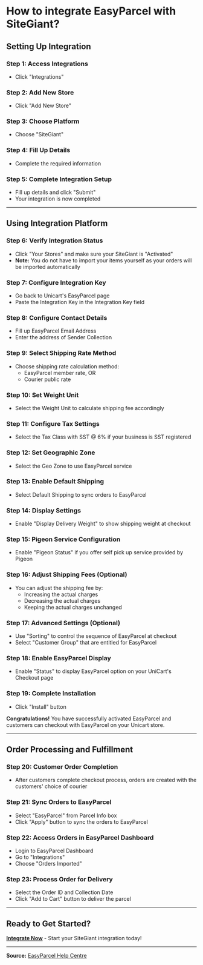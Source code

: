 # How to integrate EasyParcel with SiteGiant?

## Setting Up Integration

### Step 1: Access Integrations
- Click "Integrations"

### Step 2: Add New Store
- Click "Add New Store"

### Step 3: Choose Platform
- Choose "SiteGiant"

### Step 4: Fill Up Details
- Complete the required information

### Step 5: Complete Integration Setup
- Fill up details and click "Submit"
- Your integration is now completed

---

## Using Integration Platform

### Step 6: Verify Integration Status
- Click "Your Stores" and make sure your SiteGiant is "Activated"
- **Note:** You do not have to import your items yourself as your orders will be imported automatically

### Step 7: Configure Integration Key
- Go back to Unicart's EasyParcel page
- Paste the Integration Key in the Integration Key field

### Step 8: Configure Contact Details
- Fill up EasyParcel Email Address
- Enter the address of Sender Collection

### Step 9: Select Shipping Rate Method
- Choose shipping rate calculation method:
  - EasyParcel member rate, OR
  - Courier public rate

### Step 10: Set Weight Unit
- Select the Weight Unit to calculate shipping fee accordingly

### Step 11: Configure Tax Settings
- Select the Tax Class with SST @ 6% if your business is SST registered

### Step 12: Set Geographic Zone
- Select the Geo Zone to use EasyParcel service

### Step 13: Enable Default Shipping
- Select Default Shipping to sync orders to EasyParcel

### Step 14: Display Settings
- Enable "Display Delivery Weight" to show shipping weight at checkout

### Step 15: Pigeon Service Configuration
- Enable "Pigeon Status" if you offer self pick up service provided by Pigeon

### Step 16: Adjust Shipping Fees (Optional)
- You can adjust the shipping fee by:
  - Increasing the actual charges
  - Decreasing the actual charges
  - Keeping the actual charges unchanged

### Step 17: Advanced Settings (Optional)
- Use "Sorting" to control the sequence of EasyParcel at checkout
- Select "Customer Group" that are entitled for EasyParcel

### Step 18: Enable EasyParcel Display
- Enable "Status" to display EasyParcel option on your UniCart's Checkout page

### Step 19: Complete Installation
- Click "Install" button

**Congratulations!** You have successfully activated EasyParcel and customers can checkout with EasyParcel on your Unicart store.

---

## Order Processing and Fulfillment

### Step 20: Customer Order Completion
- After customers complete checkout process, orders are created with the customers' choice of courier

### Step 21: Sync Orders to EasyParcel
- Select "EasyParcel" from Parcel Info box
- Click "Apply" button to sync the orders to EasyParcel

### Step 22: Access Orders in EasyParcel Dashboard
- Login to EasyParcel Dashboard
- Go to "Integrations"
- Choose "Orders Imported"

### Step 23: Process Order for Delivery
- Select the Order ID and Collection Date
- Click "Add to Cart" button to deliver the parcel

---

## Ready to Get Started?

**[Integrate Now](#)** - Start your SiteGiant integration today!

---

**Source:** [EasyParcel Help Centre](https://helpcentre-my.easyparcel.com/support/solutions/articles/9000188740-sitegiant)
